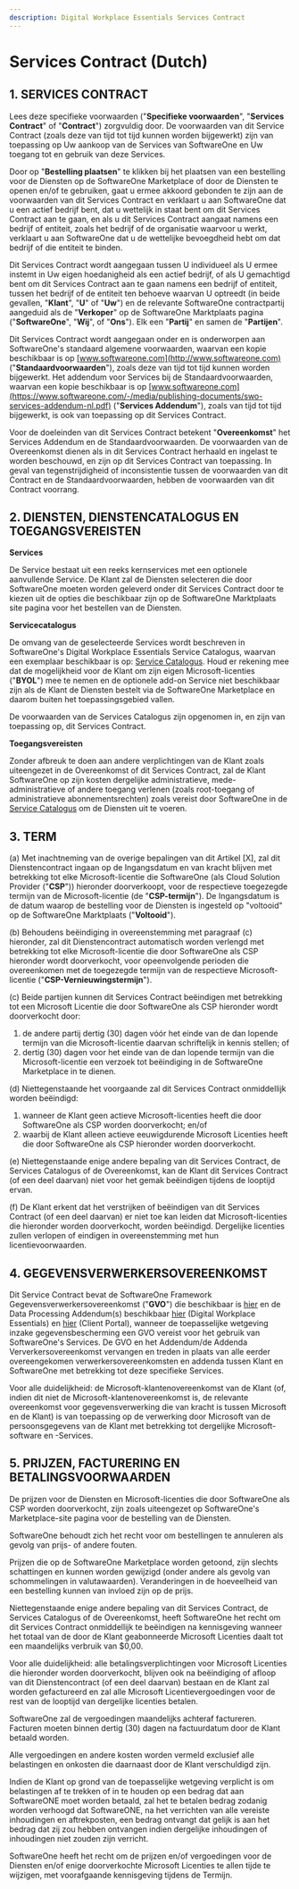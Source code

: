 ```yaml
---
description: Digital Workplace Essentials Services Contract
---
```


# Services Contract (Dutch)

## 1. SERVICES CONTRACT

Lees deze specifieke voorwaarden ("**Specifieke voorwaarden**", "**Services Contract**" of "**Contract**") zorgvuldig door. De voorwaarden van dit Service Contract (zoals deze van tijd tot tijd kunnen worden bijgewerkt) zijn van toepassing op Uw aankoop van de Services van SoftwareOne en Uw toegang tot en gebruik van deze Services.

Door op "**Bestelling plaatsen**" te klikken bij het plaatsen van een bestelling voor de Diensten op de SoftwareOne Marketplace of door de Diensten te openen en/of te gebruiken, gaat u ermee akkoord gebonden te zijn aan de voorwaarden van dit Services Contract en verklaart u aan SoftwareOne dat u een actief bedrijf bent, dat u wettelijk in staat bent om dit Services Contract aan te gaan, en als u dit Services Contract aangaat namens een bedrijf of entiteit, zoals het bedrijf of de organisatie waarvoor u werkt, verklaart u aan SoftwareOne dat u de wettelijke bevoegdheid hebt om dat bedrijf of die entiteit te binden.

Dit Services Contract wordt aangegaan tussen U individueel als U ermee instemt in Uw eigen hoedanigheid als een actief bedrijf, of als U gemachtigd bent om dit Services Contract aan te gaan namens een bedrijf of entiteit, tussen het bedrijf of de entiteit ten behoeve waarvan U optreedt (in beide gevallen, "**Klant**", "**U**" of "**Uw**") en de relevante SoftwareOne contractpartij aangeduid als de "**Verkoper**" op de SoftwareOne Marktplaats pagina ("**SoftwareOne**", "**Wij**", of "**Ons**"). Elk een "**Partij**" en samen de "**Partijen**".

Dit Services Contract wordt aangegaan onder en is onderworpen aan SoftwareOne's standaard algemene voorwaarden, waarvan een kopie beschikbaar is op [www.softwareone.com](http://www.softwareone.com) ("**Standaardvoorwaarden**"), zoals deze van tijd tot tijd kunnen worden bijgewerkt. Het addendum voor Services bij de Standaardvoorwaarden, waarvan een kopie beschikbaar is op [www.softwareone.com](https://www.softwareone.com/-/media/publishing-documents/swo-services-addendum-nl.pdf) ("**Services Addendum**"), zoals van tijd tot tijd bijgewerkt, is ook van toepassing op dit Services Contract.

Voor de doeleinden van dit Services Contract betekent "**Overeenkomst**" het Services Addendum en de Standaardvoorwaarden. De voorwaarden van de Overeenkomst dienen als in dit Services Contract herhaald en ingelast te worden beschouwd, en zijn op dit Services Contract van toepassing. In geval van tegenstrijdigheid of inconsistentie tussen de voorwaarden van dit Contract en de Standaardvoorwaarden, hebben de voorwaarden van dit Contract voorrang.

## 2. DIENSTEN, DIENSTENCATALOGUS EN TOEGANGSVEREISTEN

**Services**

De Service bestaat uit een reeks kernservices met een optionele aanvullende Service. De Klant zal de Diensten selecteren die door SoftwareOne moeten worden geleverd onder dit Services Contract door te kiezen uit de opties die beschikbaar zijn op de SoftwareOne Marktplaats site pagina voor het bestellen van de Diensten.

**Servicecatalogus**

De omvang van de geselecteerde Services wordt beschreven in SoftwareOne's Digital Workplace Essentials Service Catalogus, waarvan een exemplaar beschikbaar is op: [Service Catalogus](https://www.softwareone.com/-/media/publishing-documents/swo-digital-workplace-essentials-catalog-nl.pdf). Houd er rekening mee dat de mogelijkheid voor de Klant om zijn eigen Microsoft-licenties ("**BYOL**") mee te nemen en de optionele add-on Service niet beschikbaar zijn als de Klant de Diensten bestelt via de SoftwareOne Marketplace en daarom buiten het toepassingsgebied vallen.

De voorwaarden van de Services Catalogus zijn opgenomen in, en zijn van toepassing op, dit Services Contract.

**Toegangsvereisten**

&#x20;Zonder afbreuk te doen aan andere verplichtingen van de Klant zoals uiteengezet in de Overeenkomst of dit Services Contract, zal de Klant SoftwareOne op zijn kosten dergelijke administratieve, mede-administratieve of andere toegang verlenen (zoals root-toegang of administratieve abonnementsrechten) zoals vereist door SoftwareOne in de [Service Catalogus](https://www.softwareone.com/-/media/publishing-documents/swo-digital-workplace-essentials-catalog-nl.pdf) om de Diensten uit te voeren. &#x20;

## 3. TERM

(a) Met inachtneming van de overige bepalingen van dit Artikel \[X], zal dit Dienstencontract ingaan op de Ingangsdatum en van kracht blijven met betrekking tot elke Microsoft-licentie die SoftwareOne (als Cloud Solution Provider ("**CSP**")) hieronder doorverkoopt, voor de respectieve toegezegde termijn van de Microsoft-licentie (de "**CSP-termijn**"). De Ingangsdatum is de datum waarop de bestelling voor de Diensten is ingesteld op "voltooid" op de SoftwareOne Marktplaats ("**Voltooid**").

(b) Behoudens beëindiging in overeenstemming met paragraaf (c) hieronder, zal dit Dienstencontract automatisch worden verlengd met betrekking tot elke Microsoft-licentie die door SoftwareOne als CSP hieronder wordt doorverkocht, voor opeenvolgende perioden die overeenkomen met de toegezegde termijn van de respectieve Microsoft-licentie ("**CSP-Vernieuwingstermijn**").

(c) Beide partijen kunnen dit Services Contract beëindigen met betrekking tot een Microsoft Licentie die door SoftwareOne als CSP hieronder wordt doorverkocht door:

1. de andere partij dertig (30) dagen vóór het einde van de dan lopende termijn van die Microsoft-licentie daarvan schriftelijk in kennis stellen; of
2. dertig (30) dagen voor het einde van de dan lopende termijn van die Microsoft-licentie een verzoek tot beëindiging in de SoftwareOne Marketplace in te dienen.

(d) Niettegenstaande het voorgaande zal dit Services Contract onmiddellijk worden beëindigd:

1. wanneer de Klant geen actieve Microsoft-licenties heeft die door SoftwareOne als CSP worden doorverkocht; en/of
2. waarbij de Klant alleen actieve eeuwigdurende Microsoft Licenties heeft die door SoftwareOne als CSP hieronder worden doorverkocht.

(e) Niettegenstaande enige andere bepaling van dit Services Contract, de Services Catalogus of de Overeenkomst, kan de Klant dit Services Contract (of een deel daarvan) niet voor het gemak beëindigen tijdens de looptijd ervan.

(f) De Klant erkent dat het verstrijken of beëindigen van dit Services Contract (of een deel daarvan) er niet toe kan leiden dat Microsoft-licenties die hieronder worden doorverkocht, worden beëindigd. Dergelijke licenties zullen verlopen of eindigen in overeenstemming met hun licentievoorwaarden.

## 4. GEGEVENSVERWERKERSOVEREENKOMST

Dit Service Contract bevat de SoftwareOne Framework Gegevensverwerkersovereenkomst ("**GVO**") die beschikbaar is [hier](https://www.softwareone.com/-/media/publishing-documents/swo-framework-dpa-customer-nl.pdf) en de Data Processing Addendum(s) beschikbaar [hier](https://www.softwareone.com/-/media/publishing-documents/swo-data-processing-addendum-digital-workplace-essentials-nl.pdf) (Digital Workplace Essentials) en [hier](https://www.softwareone.com/-/media/publishing-documents/swo-data-processing-addendum-pyracloud-nl.pdf) (Client Portal), wanneer de toepasselijke wetgeving inzake gegevensbescherming een GVO vereist voor het gebruik van SoftwareOne's Services. De GVO en het Addendum/de Addenda Ververkersovereenkomst vervangen en treden in plaats van alle eerder overeengekomen verwerkersovereenkomsten en addenda tussen Klant en SoftwareOne met betrekking tot deze specifieke Services.

Voor alle duidelijkheid: de Microsoft-klantenovereenkomst van de Klant (of, indien dit niet de Microsoft-klantenovereenkomst is, de relevante overeenkomst voor gegevensverwerking die van kracht is tussen Microsoft en de Klant) is van toepassing op de verwerking door Microsoft van de persoonsgegevens van de Klant met betrekking tot dergelijke Microsoft-software en -Services.

## 5. PRIJZEN, FACTURERING EN BETALINGSVOORWAARDEN

De prijzen voor de Diensten en Microsoft-licenties die door SoftwareOne als CSP worden doorverkocht, zijn zoals uiteengezet op SoftwareOne's Marketplace-site pagina voor de bestelling van de Diensten. &#x20;

SoftwareOne behoudt zich het recht voor om bestellingen te annuleren als gevolg van prijs- of andere fouten.

Prijzen die op de SoftwareOne Marketplace worden getoond, zijn slechts schattingen en kunnen worden gewijzigd (onder andere als gevolg van schommelingen in valutawaarden). Veranderingen in de hoeveelheid van een bestelling kunnen van invloed zijn op de prijs.

Niettegenstaande enige andere bepaling van dit Services Contract, de Services Catalogus of de Overeenkomst, heeft SoftwareOne het recht om dit Services Contract onmiddellijk te beëindigen na kennisgeving wanneer het totaal van de door de Klant geabonneerde Microsoft Licenties daalt tot een maandelijks verbruik van $0,00.

Voor alle duidelijkheid: alle betalingsverplichtingen voor Microsoft Licenties die hieronder worden doorverkocht, blijven ook na beëindiging of afloop van dit Dienstencontract (of een deel daarvan) bestaan en de Klant zal worden gefactureerd en zal alle Microsoft Licentievergoedingen voor de rest van de looptijd van dergelijke licenties betalen.

SoftwareOne zal de vergoedingen maandelijks achteraf factureren. Facturen moeten binnen dertig (30) dagen na factuurdatum door de Klant betaald worden.

Alle vergoedingen en andere kosten worden vermeld exclusief alle belastingen en onkosten die daarnaast door de Klant verschuldigd zijn.

Indien de Klant op grond van de toepasselijke wetgeving verplicht is om belastingen af te trekken of in te houden op een bedrag dat aan SoftwareONE moet worden betaald, zal het te betalen bedrag zodanig worden verhoogd dat SoftwareONE, na het verrichten van alle vereiste inhoudingen en aftrekposten, een bedrag ontvangt dat gelijk is aan het bedrag dat zij zou hebben ontvangen indien dergelijke inhoudingen of inhoudingen niet zouden zijn verricht.

SoftwareOne heeft het recht om de prijzen en/of vergoedingen voor de Diensten en/of enige doorverkochte Microsoft Licenties te allen tijde te wijzigen, met voorafgaande kennisgeving tijdens de Termijn.
